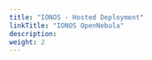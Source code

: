 ```yaml
---
title: "IONOS - Hosted Deployment"
linkTitle: "IONOS OpenNebula"
description: 
weight: 2
---
```


<a id="ionos-hosted-cloud-provider"></a>
